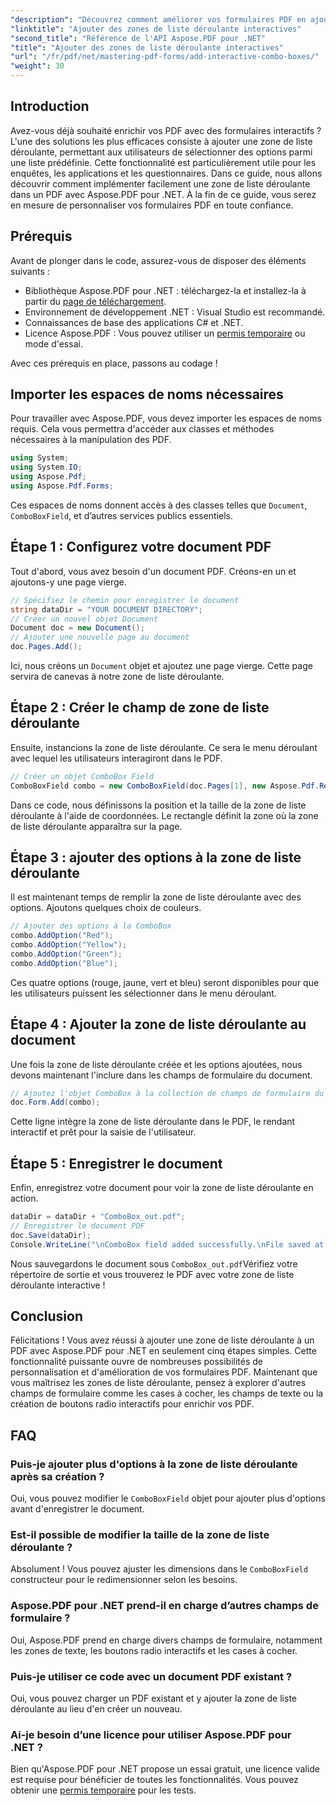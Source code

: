 ```yaml
---
"description": "Découvrez comment améliorer vos formulaires PDF en ajoutant des zones de liste déroulante interactives avec Aspose.PDF pour .NET. Ce guide étape par étape couvre toutes les étapes, de la configuration de votre document à l'enregistrement de votre PDF avec des options de liste déroulante conviviales."
"linktitle": "Ajouter des zones de liste déroulante interactives"
"second_title": "Référence de l'API Aspose.PDF pour .NET"
"title": "Ajouter des zones de liste déroulante interactives"
"url": "/fr/pdf/net/mastering-pdf-forms/add-interactive-combo-boxes/"
"weight": 30
---
```


## Introduction

Avez-vous déjà souhaité enrichir vos PDF avec des formulaires interactifs ? L'une des solutions les plus efficaces consiste à ajouter une zone de liste déroulante, permettant aux utilisateurs de sélectionner des options parmi une liste prédéfinie. Cette fonctionnalité est particulièrement utile pour les enquêtes, les applications et les questionnaires. Dans ce guide, nous allons découvrir comment implémenter facilement une zone de liste déroulante dans un PDF avec Aspose.PDF pour .NET. À la fin de ce guide, vous serez en mesure de personnaliser vos formulaires PDF en toute confiance.

## Prérequis

Avant de plonger dans le code, assurez-vous de disposer des éléments suivants :

- Bibliothèque Aspose.PDF pour .NET : téléchargez-la et installez-la à partir du [page de téléchargement](https://releases.aspose.com/pdf/net/).
- Environnement de développement .NET : Visual Studio est recommandé.
- Connaissances de base des applications C# et .NET.
- Licence Aspose.PDF : Vous pouvez utiliser un [permis temporaire](https://purchase.aspose.com/temporary-license/) ou mode d'essai.

Avec ces prérequis en place, passons au codage !

## Importer les espaces de noms nécessaires

Pour travailler avec Aspose.PDF, vous devez importer les espaces de noms requis. Cela vous permettra d'accéder aux classes et méthodes nécessaires à la manipulation des PDF.

```csharp
using System;
using System.IO;
using Aspose.Pdf;
using Aspose.Pdf.Forms;
```

Ces espaces de noms donnent accès à des classes telles que `Document`, `ComboBoxField`, et d’autres services publics essentiels.

## Étape 1 : Configurez votre document PDF

Tout d'abord, vous avez besoin d'un document PDF. Créons-en un et ajoutons-y une page vierge.

```csharp
// Spécifiez le chemin pour enregistrer le document
string dataDir = "YOUR DOCUMENT DIRECTORY";
// Créer un nouvel objet Document
Document doc = new Document();
// Ajouter une nouvelle page au document
doc.Pages.Add();
```

Ici, nous créons un `Document` objet et ajoutez une page vierge. Cette page servira de canevas à notre zone de liste déroulante.

## Étape 2 : Créer le champ de zone de liste déroulante

Ensuite, instancions la zone de liste déroulante. Ce sera le menu déroulant avec lequel les utilisateurs interagiront dans le PDF.

```csharp
// Créer un objet ComboBox Field
ComboBoxField combo = new ComboBoxField(doc.Pages[1], new Aspose.Pdf.Rectangle(100, 600, 150, 616));
```

Dans ce code, nous définissons la position et la taille de la zone de liste déroulante à l'aide de coordonnées. Le rectangle définit la zone où la zone de liste déroulante apparaîtra sur la page.

## Étape 3 : ajouter des options à la zone de liste déroulante

Il est maintenant temps de remplir la zone de liste déroulante avec des options. Ajoutons quelques choix de couleurs.

```csharp
// Ajouter des options à la ComboBox
combo.AddOption("Red");
combo.AddOption("Yellow");
combo.AddOption("Green");
combo.AddOption("Blue");
```

Ces quatre options (rouge, jaune, vert et bleu) seront disponibles pour que les utilisateurs puissent les sélectionner dans le menu déroulant.

## Étape 4 : Ajouter la zone de liste déroulante au document

Une fois la zone de liste déroulante créée et les options ajoutées, nous devons maintenant l'inclure dans les champs de formulaire du document.

```csharp
// Ajoutez l'objet ComboBox à la collection de champs de formulaire du document
doc.Form.Add(combo);
```

Cette ligne intègre la zone de liste déroulante dans le PDF, le rendant interactif et prêt pour la saisie de l'utilisateur.

## Étape 5 : Enregistrer le document

Enfin, enregistrez votre document pour voir la zone de liste déroulante en action.

```csharp
dataDir = dataDir + "ComboBox_out.pdf";
// Enregistrer le document PDF
doc.Save(dataDir);
Console.WriteLine("\nComboBox field added successfully.\nFile saved at " + dataDir);
```

Nous sauvegardons le document sous `ComboBox_out.pdf`Vérifiez votre répertoire de sortie et vous trouverez le PDF avec votre zone de liste déroulante interactive !

## Conclusion

Félicitations ! Vous avez réussi à ajouter une zone de liste déroulante à un PDF avec Aspose.PDF pour .NET en seulement cinq étapes simples. Cette fonctionnalité puissante ouvre de nombreuses possibilités de personnalisation et d'amélioration de vos formulaires PDF. Maintenant que vous maîtrisez les zones de liste déroulante, pensez à explorer d'autres champs de formulaire comme les cases à cocher, les champs de texte ou la création de boutons radio interactifs pour enrichir vos PDF.

## FAQ

### Puis-je ajouter plus d'options à la zone de liste déroulante après sa création ?
Oui, vous pouvez modifier le `ComboBoxField` objet pour ajouter plus d'options avant d'enregistrer le document.

### Est-il possible de modifier la taille de la zone de liste déroulante ?
Absolument ! Vous pouvez ajuster les dimensions dans le `ComboBoxField` constructeur pour le redimensionner selon les besoins.

### Aspose.PDF pour .NET prend-il en charge d’autres champs de formulaire ?
Oui, Aspose.PDF prend en charge divers champs de formulaire, notamment les zones de texte, les boutons radio interactifs et les cases à cocher.

### Puis-je utiliser ce code avec un document PDF existant ?
Oui, vous pouvez charger un PDF existant et y ajouter la zone de liste déroulante au lieu d'en créer un nouveau.

### Ai-je besoin d’une licence pour utiliser Aspose.PDF pour .NET ?
Bien qu'Aspose.PDF pour .NET propose un essai gratuit, une licence valide est requise pour bénéficier de toutes les fonctionnalités. Vous pouvez obtenir une [permis temporaire](https://purchase.aspose.com/temporary-license/) pour les tests.
